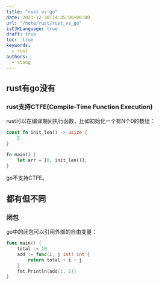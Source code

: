 ```yaml
---
title: "rust vs go"
date: 2023-12-30T14:35:00+08:00
url: "/note/rust/rust_vs_go"
isCJKLanguage: true
draft: true
toc:  true
keywords:
  - rust
authors:
  - stong
---
```




## rust有go没有

### rust支持CTFE(Compile-Time Function Execution)

rust可以在编译期间执行函数，比如初始化一个有N个0的数组：

```rust
const fn init_len() -> usize {
    5
}

fn main() {
    let arr = [0, init_len()];
}
```

go不支持CTFE。

## 都有但不同

### 闭包

go中的闭包可以引用外部的自由变量：

```go
func main() {
	total := 10
	add := func(i, j int) int {
		return total + i + j
	}
	fmt.Println(add(1, 2))
}
```



